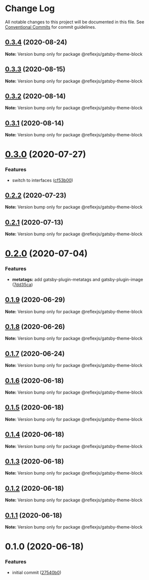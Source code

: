# Change Log

All notable changes to this project will be documented in this file.
See [Conventional Commits](https://conventionalcommits.org) for commit guidelines.

## [0.3.4](https://github.com/reflexjs/reflex/compare/@reflexjs/gatsby-theme-block@0.3.3...@reflexjs/gatsby-theme-block@0.3.4) (2020-08-24)

**Note:** Version bump only for package @reflexjs/gatsby-theme-block





## [0.3.3](https://github.com/reflexjs/reflex/compare/@reflexjs/gatsby-theme-block@0.3.2...@reflexjs/gatsby-theme-block@0.3.3) (2020-08-15)

**Note:** Version bump only for package @reflexjs/gatsby-theme-block





## [0.3.2](https://github.com/reflexjs/reflex/compare/@reflexjs/gatsby-theme-block@0.3.1...@reflexjs/gatsby-theme-block@0.3.2) (2020-08-14)

**Note:** Version bump only for package @reflexjs/gatsby-theme-block





## [0.3.1](https://github.com/reflexjs/reflex/compare/@reflexjs/gatsby-theme-block@0.3.0...@reflexjs/gatsby-theme-block@0.3.1) (2020-08-14)

**Note:** Version bump only for package @reflexjs/gatsby-theme-block





# [0.3.0](https://github.com/reflexjs/reflex/compare/@reflexjs/gatsby-theme-block@0.2.2...@reflexjs/gatsby-theme-block@0.3.0) (2020-07-27)


### Features

* switch to interfaces ([cf53b00](https://github.com/reflexjs/reflex/commit/cf53b00b4ac2d09e4089635cbad1223ca3932a15))





## [0.2.2](https://github.com/reflexjs/reflex/compare/@reflexjs/gatsby-theme-block@0.2.1...@reflexjs/gatsby-theme-block@0.2.2) (2020-07-23)

**Note:** Version bump only for package @reflexjs/gatsby-theme-block





## [0.2.1](https://github.com/reflexjs/reflex/compare/@reflexjs/gatsby-theme-block@0.2.0...@reflexjs/gatsby-theme-block@0.2.1) (2020-07-13)

**Note:** Version bump only for package @reflexjs/gatsby-theme-block





# [0.2.0](https://github.com/reflexjs/reflex/compare/@reflexjs/gatsby-theme-block@0.1.9...@reflexjs/gatsby-theme-block@0.2.0) (2020-07-04)


### Features

* **metatags:** add gatsby-plugin-metatags and gatsby-plugin-image ([7dd35ca](https://github.com/reflexjs/reflex/commit/7dd35ca5a88f686f11a0f3772d4eaaa640842ba9))





## [0.1.9](https://github.com/reflexjs/reflex/compare/@reflexjs/gatsby-theme-block@0.1.8...@reflexjs/gatsby-theme-block@0.1.9) (2020-06-29)

**Note:** Version bump only for package @reflexjs/gatsby-theme-block





## [0.1.8](https://github.com/reflexjs/reflex/compare/@reflexjs/gatsby-theme-block@0.1.7...@reflexjs/gatsby-theme-block@0.1.8) (2020-06-26)

**Note:** Version bump only for package @reflexjs/gatsby-theme-block





## [0.1.7](https://github.com/reflexjs/reflex/compare/@reflexjs/gatsby-theme-block@0.1.6...@reflexjs/gatsby-theme-block@0.1.7) (2020-06-24)

**Note:** Version bump only for package @reflexjs/gatsby-theme-block





## [0.1.6](https://github.com/reflexjs/reflex/compare/@reflexjs/gatsby-theme-block@0.1.5...@reflexjs/gatsby-theme-block@0.1.6) (2020-06-18)

**Note:** Version bump only for package @reflexjs/gatsby-theme-block





## [0.1.5](https://github.com/reflexjs/reflex/compare/@reflexjs/gatsby-theme-block@0.1.4...@reflexjs/gatsby-theme-block@0.1.5) (2020-06-18)

**Note:** Version bump only for package @reflexjs/gatsby-theme-block





## [0.1.4](https://github.com/reflexjs/reflex/compare/@reflexjs/gatsby-theme-block@0.1.3...@reflexjs/gatsby-theme-block@0.1.4) (2020-06-18)

**Note:** Version bump only for package @reflexjs/gatsby-theme-block





## [0.1.3](https://github.com/reflexjs/reflex/compare/@reflexjs/gatsby-theme-block@0.1.2...@reflexjs/gatsby-theme-block@0.1.3) (2020-06-18)

**Note:** Version bump only for package @reflexjs/gatsby-theme-block





## [0.1.2](https://github.com/reflexjs/reflex/compare/@reflexjs/gatsby-theme-block@0.1.1...@reflexjs/gatsby-theme-block@0.1.2) (2020-06-18)

**Note:** Version bump only for package @reflexjs/gatsby-theme-block





## [0.1.1](https://github.com/reflexjs/reflex/compare/@reflexjs/gatsby-theme-block@0.1.0...@reflexjs/gatsby-theme-block@0.1.1) (2020-06-18)

**Note:** Version bump only for package @reflexjs/gatsby-theme-block





# 0.1.0 (2020-06-18)


### Features

* initial commit ([27540b0](https://github.com/reflexjs/reflex/commit/27540b022a849212a21894b05df928e5e6b19456))

